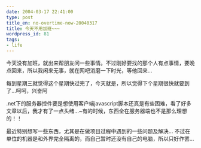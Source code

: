 ```yaml
---
date: 2004-03-17 22:41:00
type: post
title_en: no-overtime-now-20040317
title: 今天不用加班~~~
wordpress_id: 81
tags:
- life
---
```


今天没有加班，就出来帮朋友问一些事情。不过刚好要找的那个人有点事情，要晚点回来，所以我闲来无事，就在网吧消磨一下时光，等他回来...  
  
每到星期三就觉得这个星期快过完了，今天就是，所以觉得下个星期很快就要到了...呵呵，兴奋阿  
  
.net下的服务器控件要是想使用客户端javascript脚本还真是有些困难，看了好多文章以后，我才有了一点头绪...~有的时候，东西全在服务器端也不是那么理想的！！  
  
最近特别想写一些东西，尤其是在做项目过程中遇到的一些问题及解决... 不过在单位的机器是和外界完全隔离的，而自己暂时还没有自己的电脑，所以只好作罢...

[](http://www.icbean.com/nickcheng/default.asp?cat=1)
